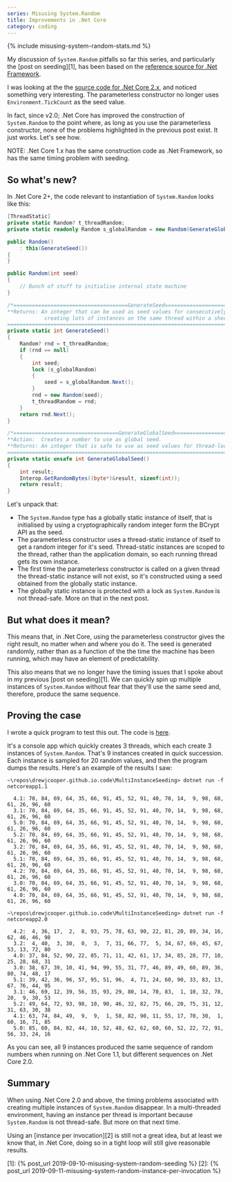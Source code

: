 ```yaml
---
series: Misusing System.Random
title: Improvements in .Net Core
category: coding
---
```

{% include misusing-system-random-stats.md %}

My discussion of `System.Random` pitfalls so far this series, and particularly
the [post on seeding][1], has been based on the [reference source for .Net
Framework][.Net].

I was looking at the the [source code for .Net Core 2.x][core], and noticed
something very interesting. The parameterless constructor no longer uses
`Environment.TickCount` as the seed value.

In fact, since v2.0; .Net Core has improved the construction of `System.Random`
to the point where, as long as you use the parameterless constructor, none of
the problems highlighted in the previous post exist. It just works. Let's see
how.

NOTE: .Net Core 1.x has the same construction code as .Net Framework, so has the
same timing problem with seeding.

## So what's new?

In .Net Core 2+, the code relevant to instantiation of `System.Random` looks like this:

```csharp
[ThreadStatic]
private static Random? t_threadRandom;
private static readonly Random s_globalRandom = new Random(GenerateGlobalSeed());

public Random()
    : this(GenerateSeed())
{
}

public Random(int seed)
{
    // Bunch of stuff to initialise internal state machine
}

/*=====================================GenerateSeed=====================================
**Returns: An integer that can be used as seed values for consecutively
            creating lots of instances on the same thread within a short period of time.
========================================================================================*/
private static int GenerateSeed()
{
    Random? rnd = t_threadRandom;
    if (rnd == null)
    {
        int seed;
        lock (s_globalRandom)
        {
            seed = s_globalRandom.Next();
        }
        rnd = new Random(seed);
        t_threadRandom = rnd;
    }
    return rnd.Next();
}

/*==================================GenerateGlobalSeed====================================
**Action:  Creates a number to use as global seed.
**Returns: An integer that is safe to use as seed values for thread-local seed generators.
==========================================================================================*/
private static unsafe int GenerateGlobalSeed()
{
    int result;
    Interop.GetRandomBytes((byte*)&result, sizeof(int));
    return result;
}
```

Let's unpack that:

* The `System.Random` type has a globally static instance of itself, that is
  initialised by using a cryptographically random integer form the BCrypt API as
  the seed.
* The parameterless constructor uses a thread-static instance of itself to get a
  random integer for it's seed. Thread-static instances are scoped to the
  thread, rather than the application domain, so each running thread gets its
  own instance.
* The first time the parameterless constructor is called on a given thread the
  thread-static instance will not exist, so it's constructed using a seed
  obtained from the globally static instance.
* The globally static instance is protected with a lock as `System.Random` is
  not thread-safe. More on that in the next post.

## But what does it mean?

This means that, in .Net Core, using the parameterless constructor gives the
right result, no matter when and where you do it. The seed is generated
randomly, rather than as a function of the the time the machine has been
running, which may have an element of predictability.

This also means that we no longer have the timing issues that I spoke about in
my previous [post on seeding][1]. We can quickly spin up multiple
instances of `System.Random` without fear that they'll use the same seed and,
therefore, produce the same sequence.

## Proving the case

I wrote a quick program to test this out. The code is [here][code-repo].

It's a console app which quickly creates 3 threads, which each create 3
instances of `System.Random`. That's 9 instances created in quick succession.
Each instance is sampled for 20 random values, and then the program dumps the
results. Here's an example of the results I saw:

```text
~\repos\drewjcooper.github.io.code\MultiInstanceSeeding> dotnet run -f netcoreapp1.1

  4.1: 70, 84, 69, 64, 35, 66, 91, 45, 52, 91, 40, 70, 14,  9, 98, 68, 61, 26, 96, 60
  3.1: 70, 84, 69, 64, 35, 66, 91, 45, 52, 91, 40, 70, 14,  9, 98, 68, 61, 26, 96, 60
  5.0: 70, 84, 69, 64, 35, 66, 91, 45, 52, 91, 40, 70, 14,  9, 98, 68, 61, 26, 96, 60
  5.2: 70, 84, 69, 64, 35, 66, 91, 45, 52, 91, 40, 70, 14,  9, 98, 68, 61, 26, 96, 60
  3.2: 70, 84, 69, 64, 35, 66, 91, 45, 52, 91, 40, 70, 14,  9, 98, 68, 61, 26, 96, 60
  5.1: 70, 84, 69, 64, 35, 66, 91, 45, 52, 91, 40, 70, 14,  9, 98, 68, 61, 26, 96, 60
  4.2: 70, 84, 69, 64, 35, 66, 91, 45, 52, 91, 40, 70, 14,  9, 98, 68, 61, 26, 96, 60
  3.0: 70, 84, 69, 64, 35, 66, 91, 45, 52, 91, 40, 70, 14,  9, 98, 68, 61, 26, 96, 60
  4.0: 70, 84, 69, 64, 35, 66, 91, 45, 52, 91, 40, 70, 14,  9, 98, 68, 61, 26, 96, 60

~\repos\drewjcooper.github.io.code\MultiInstanceSeeding> dotnet run -f netcoreapp2.0

  4.2:  4, 36, 17,  2,  8, 93, 75, 78, 63, 90, 22, 81, 20, 89, 34, 16, 62, 46, 46, 98
  3.2:  4, 40,  3, 30,  0,  3,  7, 31, 66, 77,  5, 34, 67, 69, 45, 67, 53, 13, 72, 80
  4.0: 37, 84, 52, 90, 22, 85, 71, 11, 42, 61, 17, 34, 85, 28, 77, 10, 25, 28, 68, 31
  3.0: 38, 67, 39, 10, 41, 94, 99, 55, 31, 77, 46, 89, 49, 60, 89, 36, 80, 74, 48, 17
  5.1: 39, 42, 36, 96, 57, 95, 51, 96,  4, 71, 24, 60, 90, 33, 83, 13, 67, 76, 44, 95
  3.1: 46, 69, 12, 39, 56, 35, 93, 29, 80, 14, 70, 83,  1, 10, 32, 78, 20,  9, 30, 53
  5.2: 49, 64, 72, 93, 98, 10, 90, 46, 32, 82, 75, 66, 20, 75, 31, 12, 31, 63, 30, 38
  4.1: 63, 74, 84, 49,  9,  9,  1, 58, 82, 90, 11, 55, 17, 70, 30,  1, 60, 16, 71, 85
  5.0: 85, 60, 84, 82, 44, 10, 52, 48, 62, 62, 60, 60, 52, 22, 72, 91, 56, 33, 24, 16
```

As you can see, all 9 instances produced the same sequence of random numbers
when running on .Net Core 1.1, but different sequences on .Net Core 2.0.

## Summary

When using .Net Core 2.0 and above, the timing problems associated with creating
multiple instances of `System.Random` disappear. In a multi-threaded
environment, having an instance per thread is important because `System.Random`
is not thread-safe. But more on that next time.

Using an [instance per invocation][2] is still not a great idea, but
at least we know that, in .Net Core, doing so in a tight loop will still give
reasonable results.

[core]: https://source.dot.net/#System.Private.CoreLib/shared/System/Random.cs
[.Net]: https://referencesource.microsoft.com/#mscorlib/system/random.cs
[code-repo]: https://github.com/drewjcooper/drewjcooper.github.io.code/tree/master/MultiInstanceSeeding
[1]: {% post_url 2019-09-10-misusing-system-random-seeding %}
[2]: {% post_url 2019-09-11-misusing-system-random-instance-per-invocation %}

